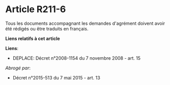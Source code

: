 # Article R211-6

Tous les documents accompagnant les demandes d'agrément doivent avoir été rédigés ou être traduits en français.

**Liens relatifs à cet article**

**Liens**:

  - DEPLACE: Décret n°2008-1154 du 7 novembre 2008 - art. 15

_Abrogé par_:

  - Décret n°2015-513 du 7 mai 2015 - art. 13
